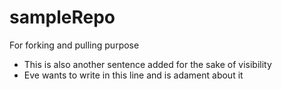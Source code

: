 # sampleRepo
For forking and pulling purpose
- This is also another sentence added for the sake of visibility
- Eve wants to write in this line and is adament about it
